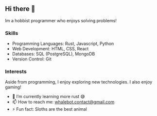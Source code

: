 ## Hi there 👋
Im a hobbist programmer who enjoys solving problems!
### Skills
- Programming Languages: Rust, Javascript, Python 
- Web Development: HTML, CSS, React
- Databases: SQL (PostgreSQL), MongoDB
- Version Control: Git
### Interests
Aside from programming, I enjoy exploring new technologies. I also enjoy gaming!
- 🌱 I’m currently learning more rust 😅
- 📫 How to reach me: whalebot.contact@gmail.com
- ⚡ Fun fact: Sloths are the best animal 
